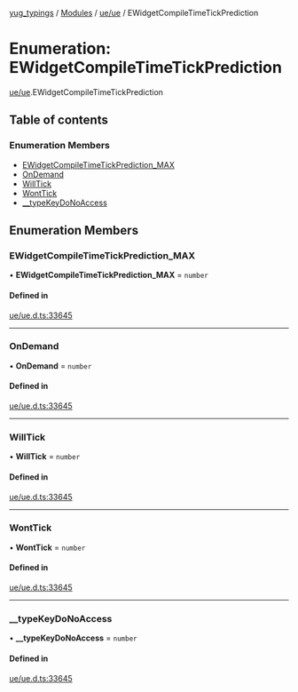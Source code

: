 [yug_typings](../README.md) / [Modules](../modules.md) / [ue/ue](../modules/ue_ue.md) / EWidgetCompileTimeTickPrediction

# Enumeration: EWidgetCompileTimeTickPrediction

[ue/ue](../modules/ue_ue.md).EWidgetCompileTimeTickPrediction

## Table of contents

### Enumeration Members

- [EWidgetCompileTimeTickPrediction\_MAX](ue_ue.EWidgetCompileTimeTickPrediction.md#ewidgetcompiletimetickprediction_max)
- [OnDemand](ue_ue.EWidgetCompileTimeTickPrediction.md#ondemand)
- [WillTick](ue_ue.EWidgetCompileTimeTickPrediction.md#willtick)
- [WontTick](ue_ue.EWidgetCompileTimeTickPrediction.md#wonttick)
- [\_\_typeKeyDoNoAccess](ue_ue.EWidgetCompileTimeTickPrediction.md#__typekeydonoaccess)

## Enumeration Members

### EWidgetCompileTimeTickPrediction\_MAX

• **EWidgetCompileTimeTickPrediction\_MAX** = `number`

#### Defined in

[ue/ue.d.ts:33645](https://github.com/YugMetaverse/yug_typings/blob/25cad34/ue/ue.d.ts#L33645)

___

### OnDemand

• **OnDemand** = `number`

#### Defined in

[ue/ue.d.ts:33645](https://github.com/YugMetaverse/yug_typings/blob/25cad34/ue/ue.d.ts#L33645)

___

### WillTick

• **WillTick** = `number`

#### Defined in

[ue/ue.d.ts:33645](https://github.com/YugMetaverse/yug_typings/blob/25cad34/ue/ue.d.ts#L33645)

___

### WontTick

• **WontTick** = `number`

#### Defined in

[ue/ue.d.ts:33645](https://github.com/YugMetaverse/yug_typings/blob/25cad34/ue/ue.d.ts#L33645)

___

### \_\_typeKeyDoNoAccess

• **\_\_typeKeyDoNoAccess** = `number`

#### Defined in

[ue/ue.d.ts:33645](https://github.com/YugMetaverse/yug_typings/blob/25cad34/ue/ue.d.ts#L33645)

